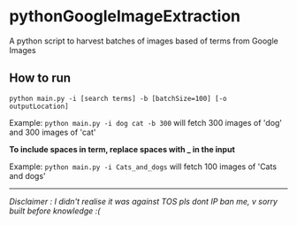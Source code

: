 # pythonGoogleImageExtraction
A python script to harvest batches of images based of terms from Google Images

## How to run
`python main.py -i [search terms] -b [batchSize=100] [-o outputLocation]`

Example:
`python main.py -i dog cat -b 300` will fetch 300 images of 'dog' and 300 images of 'cat'

**To include spaces in term, replace spaces with _ in the input**

Example: 
`python main.py -i Cats_and_dogs` will fetch 100 images of 'Cats and dogs'

___


*Disclaimer : I didn't realise it was against TOS pls dont IP ban me, v sorry built before knowledge :(*
